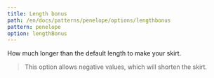 ```yaml
---
title: Length bonus
path: /en/docs/patterns/penelope/options/lengthbonus
pattern: penelope
option: lengthBonus
---
```


How much longer than the default length to make your skirt.

> This option allows negative values, which will shorten the skirt.
